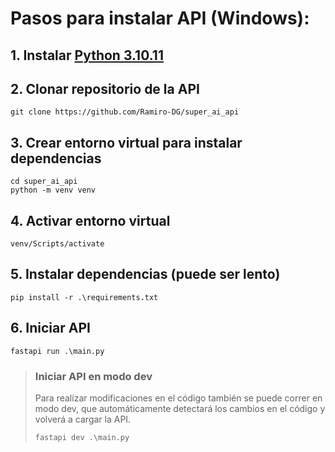 # Pasos para instalar API (Windows):
## 1. Instalar [Python 3.10.11](https://www.python.org/downloads/release/python-31011/)
## 2. Clonar repositorio de la API
```
git clone https://github.com/Ramiro-DG/super_ai_api
```
## 3. Crear entorno virtual para instalar dependencias
```
cd super_ai_api
python -m venv venv
```
## 4. Activar entorno virtual
```
venv/Scripts/activate
```
## 5. Instalar dependencias (puede ser lento)
```
pip install -r .\requirements.txt
```
## 6. Iniciar API
```
fastapi run .\main.py
```
> ### Iniciar API en modo dev
> Para realizar modificaciones en el código también se puede correr en modo dev, que automáticamente detectará los cambios en el código y volverá a cargar la API.
> ```
> fastapi dev .\main.py
> ```
